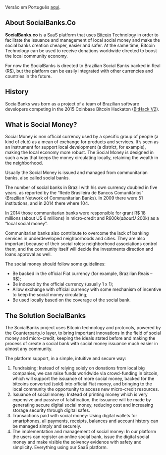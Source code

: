 Versão em Português [aqui](https://github.com/socialbanks/docs/blob/master/README-PT.md).

## About SocialBanks.Co
**SocialBanks.co** is a SaaS platform that uses  [Bitcoin](http://en.wikipedia.org/wiki/Bitcoin) Technology in order to facilitate the issuance and management of local social money and make the social banks creation cheaper, easier and safer. At the same time, Bitcoin Technology can be used to receive donations worldwide directed to boost the local community economy. 

For now the SocialBanks is directed to Brazilian Social Banks backed in Real (R$), but the platform can be easily integrated with other currencies and countries in the future.

## History
SocialBanks was born as a project of a team of Brazilian software developers competing in the 2015 Coinbase Bitcoin Hackaton ([BitHack V2](https://developers.coinbase.com/bithack)).

## What is Social Money?

Social Money is non official currency used by a specific group of people (a kind of club) as a mean of exchange for products and services.  It’s seen as an instrument for support local development (a district, for example), making the local economy more robust. The Social Money is designed in such a way that keeps the money circulating locally, retaining the wealth in the neighborhood.

Usually the Social Money is issued and managed from communitarian banks, also called social banks.

The number of social banks in Brazil with his own currency doubled in five years, as reported by the “Rede Brasileira de Bancos Comunitários” (Brazilian Network of Communitarian Banks). In 2009 there were 51 institutions, and in 2014 there where 104.

In 2014 those communitarian banks were responsible for grant R$ 18 millions (about U$ 6 millions) in micro-credit and R$600k (about U$ 200k) as a “local social money”.

Communitarian banks also contribute to overcome the lack of banking services in underdeveloped neighborhoods and cities. They are also important because of their social roles: neighborhood associations control them, and the community itself will decide the investments direction and loans approval as well.

The social money should follow some guidelines:
* Be backed in the official Fiat currency (for example, Brazilian Reais – R$);
* Be indexed by the official currency (usually 1 x 1);
* Allow exchange with official currency with some mechanism of incentive to keep the social money circulating;
* Be used locally based on the coverage of the social bank.

## The Solution SocialBanks

The SocialBanks project uses Bitcoin technology and protocols, powered by the Counterparty.io layer, to bring important innovations in the field of social money and micro-credit, keeping the ideals stated before and making the process of create a social bank with social money issuance much easier in almost any community.

The platform support, in a simple, intuitive and secure way:

1. Fundraising: Instead of relying solely on donations from local big companies, we can raise funds worldwide via crowd-funding in bitcoin, which will support the issuance of more social money, backed for the bitcoins converted (sold) into official Fiat money, and bringing to the local community the opportunity to access new micro-credit resources.
2. Issuance of social money: Instead of printing money which is very expensive and passive of falsification, the issuance will be made by generating secure digital social money, reducing cost and increasing storage security through digital safes.
3. Transactions paid with social money: Using digital wallets for smartphones, all payments, receipts, balances and account history can be managed simply and securely.
4. The implementation and management of social money: In our platform the users can register an online social bank, issue the digital social money and make visible the solvency evidence with safety and simplicity. Everything using our SaaS platform.
